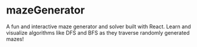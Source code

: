 # mazeGenerator
A fun and interactive maze generator and solver built with React. Learn and visualize algorithms like DFS and BFS as they traverse randomly generated mazes!
